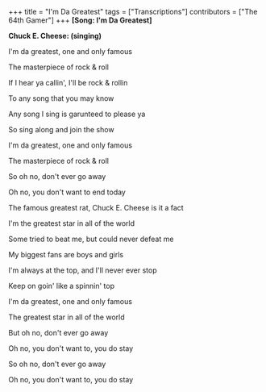 +++
title = "I'm Da Greatest"
tags = ["Transcriptions"]
contributors = ["The 64th Gamer"]
+++
**[Song: I'm Da Greatest]**

**Chuck E. Cheese: (singing)**

I'm da greatest, one and only famous

The masterpiece of rock & roll

If I hear ya callin', I'll be rock & rollin

To any song that you may know

Any song I sing is garunteed to please ya

So sing along and join the show

I'm da greatest, one and only famous

The masterpiece of rock & roll

So oh no, don't ever go away

Oh no, you don't want to end today

The famous greatest rat, Chuck E. Cheese is it a fact

I'm the greatest star in all of the world

Some tried to beat me, but could never defeat me

My biggest fans are boys and girls

I'm always at the top, and I'll never ever stop

Keep on goin' like a spinnin' top

I'm da greatest, one and only famous

The greatest star in all of the world

But oh no, don't ever go away

Oh no, you don't want to, you do stay

So oh no, don't ever go away

Oh no, you don't want to, you do stay